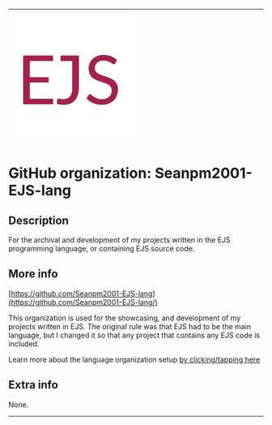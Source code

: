 
***

![EJS.png failed to load. The file may be missing or corrupt. Check the file path for errors first.](/AdditionalInfo/2/Seanpm2001-EJS-lang/EJS.png)

# GitHub organization: Seanpm2001-EJS-lang

## Description

For the archival and development of my projects written in the EJS programming language, or containing EJS source code.

## More info

[https://github.com/Seanpm2001-EJS-lang](https://github.com/Seanpm2001-EJS-lang/)

This organization is used for the showcasing, and development of my projects written in EJS. The original rule was that EJS had to be the main language, but I changed it so that any project that contains any EJS code is included.

Learn more about the language organization setup [by clicking/tapping here](/AdditionalInfo/LanguageOrgs/README.md)

## Extra info

None.

***
